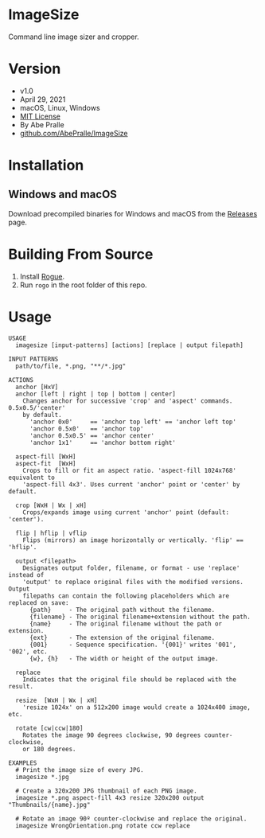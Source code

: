 # ImageSize
Command line image sizer and cropper.

# Version
- v1.0
- April 29, 2021
- macOS, Linux, Windows
- [MIT License](LICENSE)
- By Abe Pralle
- [github.com/AbePralle/ImageSize](https://github.com/AbePralle/ImageSize)

# Installation

## Windows and macOS

Download precompiled binaries for Windows and macOS from the [Releases](https://github.com/AbePralle/ImageSize/releases/) page.

# Building From Source
1. Install [Rogue](https://github.com/AbePralle/Rogue).
2. Run `rogo` in the root folder of this repo.

# Usage

```
USAGE
  imagesize [input-patterns] [actions] [replace | output filepath]

INPUT PATTERNS
  path/to/file, *.png, "**/*.jpg"

ACTIONS
  anchor [HxV]
  anchor [left | right | top | bottom | center]
    Changes anchor for successive 'crop' and 'aspect' commands. 0.5x0.5/'center'
    by default.
      'anchor 0x0'     == 'anchor top left' == 'anchor left top'
      'anchor 0.5x0'   == 'anchor top'
      'anchor 0.5x0.5' == 'anchor center'
      'anchor 1x1'     == 'anchor bottom right'

  aspect-fill [WxH]
  aspect-fit  [WxH]
    Crops to fill or fit an aspect ratio. 'aspect-fill 1024x768' equivalent to
    'aspect-fill 4x3'. Uses current 'anchor' point or 'center' by default.

  crop [WxH | Wx | xH]
    Crops/expands image using current 'anchor' point (default: 'center').

  flip | hflip | vflip
    Flips (mirrors) an image horizontally or vertically. 'flip' == 'hflip'.

  output <filepath>
    Designates output folder, filename, or format - use 'replace' instead of
    'output' to replace original files with the modified versions. Output
    filepaths can contain the following placeholders which are replaced on save:
      {path}     - The original path without the filename.
      {filename} - The original filename+extension without the path.
      {name}     - The original filename without the path or extension.
      {ext}      - The extension of the original filename.
      {001}      - Sequence specification. '{001}' writes '001', '002', etc.
      {w}, {h}   - The width or height of the output image.

  replace
    Indicates that the original file should be replaced with the result.

  resize  [WxH | Wx | xH]
    'resize 1024x' on a 512x200 image would create a 1024x400 image, etc.

  rotate [cw|ccw|180]
    Rotates the image 90 degrees clockwise, 90 degrees counter-clockwise,
    or 180 degrees.

EXAMPLES
  # Print the image size of every JPG.
  imagesize *.jpg

  # Create a 320x200 JPG thumbnail of each PNG image.
  imagesize *.png aspect-fill 4x3 resize 320x200 output "Thumbnails/{name}.jpg"

  # Rotate an image 90º counter-clockwise and replace the original.
  imagesize WrongOrientation.png rotate ccw replace
```

